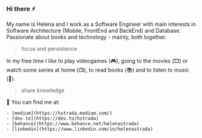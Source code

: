 ### Hi there ⚡

My name is Helena and I work as a Software Engineer with main interests in Software Architecture (Mobile, FrontEnd and BackEnd) and Database. Passionate about books and technology - mainly, both together.

> focus and persistence

In my free time I like to play videogames (🎮), going to the movies (🎞️) or watch some series at home (📺), to read books (📚) and to listen to music (🎵).

> share knowledge

💬 You can find me at:
  ```
  - [medium](https://hstrada.medium.com/)
  - [dev.to](https://dev.to/hstrada)
  - [behance](https://www.behance.net/helenastrada)
  - [linkedin](https://www.linkedin.com/in/helenastrada)
  ```
